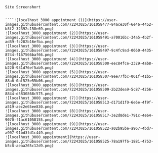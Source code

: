 ```
Site Screenshort
````
````

````![localhost_3000_appointment (1)](https://user-images.githubusercontent.com/72243025/161058477-84ace30f-6e46-4452-b3f2-32392c158e69.png)
![localhost_3000_appointment (2)](https://user-images.githubusercontent.com/72243025/161058491-a70016bc-34a5-4b2f-ad89-fc282b16efba.png)
![localhost_3000_appointment (3)](https://user-images.githubusercontent.com/72243025/161058497-9c4fc9ad-0660-4435-8744-f167566baf66.png)
![localhost_3000_appointment (4)](https://user-images.githubusercontent.com/72243025/161058500-eec84fce-2329-4ab8-b220-931d76ef5ab9.png)
![localhost_3000_appointment (5)](https://user-images.githubusercontent.com/72243025/161058507-9ee77fbc-061f-41b5-88a6-0af525e55b06.png)
![localhost_3000_appointment (6)](https://user-images.githubusercontent.com/72243025/161058509-2b23dea9-5c87-4256-8844-d5830868c575.png)
![localhost_3000_appointment (7)](https://user-images.githubusercontent.com/72243025/161058513-d171d1f0-6e6e-4f9f-a519-aec2e65ee830.png)
![localhost_3000_appointment (8)](https://user-images.githubusercontent.com/72243025/161058517-3e2d8de1-791c-4e64-9070-f1ac61058155.png)
![localhost_3000_appointment (9)](https://user-images.githubusercontent.com/72243025/161058522-a02b95be-a967-4bd7-a907-91bd3fd1c449.png)
![localhost_3000_appointment](https://user-images.githubusercontent.com/72243025/161058525-78a197f6-1881-4753-b5c8-aeaa265c12d9.png)
